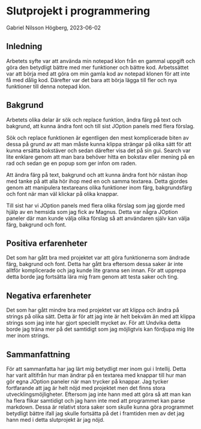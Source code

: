 # Slutprojekt i programmering

Gabriel Nilsson Högberg, 2023-06-02

## Inledning

Arbetets syfte var att använda min notepad klon från en gammal uppgift och göra den betydligt bättre med mer funktioner och bättre kod. Arbetssättet var att börja med att göra om min gamla kod av notepad klonen för att inte få med dålig kod. Därefter var det bara att börja lägga till fler och nya funktioner till denna notepad klon.

## Bakgrund

Arbetets olika delar är sök och replace funktion, ändra färg på text och bakgrund, att kunna ändra font och till sist JOption panels med flera förslag.

Sök och replace funktionen är egentligen den mest komplicerade biten av dessa på grund av att man måste kunna klippa strängar på olika sätt för att kunna ersätta bokstäver och sedan därefter visa det på sin gui. Search var lite enklare genom att man bara behöver hitta en bokstav eller mening på en rad och sedan ge en popup som ger infon om raden.

Att ändra färg på text, bakgrund och att kunna ändra font hör nästan ihop med tanke på att alla hör ihop med en och samma textarea. Detta gjordes genom att manipulera textareans olika funktioner inom färg, bakgrundsfärg och font när man väl klickar på olika knappar.

Till sist har vi JOption panels med flera olika förslag som jag gjorde med hjälp av en hemsida som jag fick av Magnus. Detta var några JOption paneler där man kunde välja olika förslag så att användaren själv kan välja färg, bakgrund och font.

## Positiva erfarenheter

Det som har gått bra med projektet var att göra funktionerna som ändrade färg, bakgrund och font. Detta har gått bra eftersom dessa saker är inte alltför komplicerade och jag kunde lite granna sen innan. För att upprepa detta borde jag fortsätta lära mig fram genom att testa saker och ting.

## Negativa erfarenheter

Det som har gått mindre bra med projektet var att klippa och ändra på strings på olika sätt. Detta är för att jag inte är helt bekväm än med att klippa strings som jag inte har gjort speciellt mycket av. För att Undvika detta borde jag träna mer på det samtidigt som jag möjligtvis kan fördjupa mig lite mer inom strings.


## Sammanfattning

För att sammanfatta har jag lärt mig betydligt mer inom gui i Intellij. Detta har varit alltifrån hur man ändrar på en textarea med knappar till hur man gör egna JOption paneler när man trycker på knappar. Jag tycker fortfarande att jag är helt nöjd med projektet men det finns stora utvecklingsmöjligheter. Eftersom jag inte hann med att göra så att man kan ha flera flikar samtidigt och jag hann inte med att programmet kan parse markdown. Dessa är relativt stora saker som skulle kunna göra programmet betydligt bättre ifall jag skulle fortsätta på det i framtiden men av det jag hann med i detta slutprojekt är jag nöjd.
